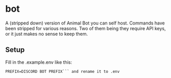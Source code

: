 # bot
A (stripped down) version of Animal Bot you can self host.
Commands have been stripped for various reasons. Two of them being they require API keys, or it just makes no sense to keep them.
## Setup
Fill in the .example.env like this: 
```TOKEN=DISCORD BOT TOKEN
PREFIX=DISCORD BOT PREFIX``` and rename it to .env